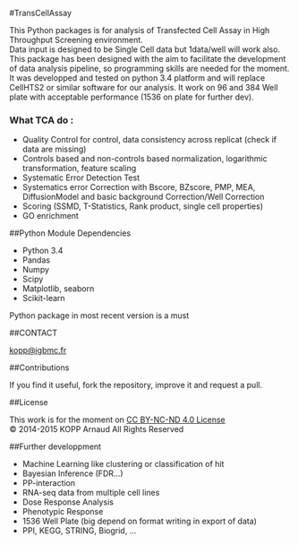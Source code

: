 #TransCellAssay

This Python packages is for analysis of Transfected Cell Assay in High Throughput Screening environment.   
Data input is designed to be Single Cell data but 1data/well will work also.
This package has been designed with the aim to facilitate the development of data analysis pipeline, so programming skills are needed for the moment. 
It was developped and tested on python 3.4 platform and will replace CellHTS2 or similar software for our analysis. It work 
on 96 and 384 Well plate with acceptable performance (1536 on plate for further dev).

### What TCA do :

* Quality Control for control, data consistency across replicat (check if data are missing)
* Controls based and non-controls based normalization, logarithmic transformation, feature scaling
* Systematic Error Detection Test
* Systematics error Correction with Bscore, BZscore, PMP, MEA, DiffusionModel and basic background Correction/Well Correction
* Scoring (SSMD, T-Statistics, Rank product, single cell properties)
* GO enrichment

##Python Module Dependencies

* Python 3.4
* Pandas 
* Numpy 
* Scipy 
* Matplotlib, seaborn
* Scikit-learn

Python package in most recent version is a must

##CONTACT 
 
kopp@igbmc.fr  

##Contributions 
 
If you find it useful, fork the repository, improve it and request a pull.

##License

This work is for the moment on [CC BY-NC-ND 4.0 License](https://creativecommons.org/licenses/by-nc-nd/4.0/)  
© 2014-2015 KOPP Arnaud All Rights Reserved


##Further developpment

* Machine Learning like clustering or classification of hit
* Bayesian Inference (FDR...)
* PP-interaction
* RNA-seq data from multiple cell lines
* Dose Response Analysis
* Phenotypic Response
* 1536 Well Plate (big depend on format writing in export of data)
* PPI, KEGG, STRING, Biogrid, ... 